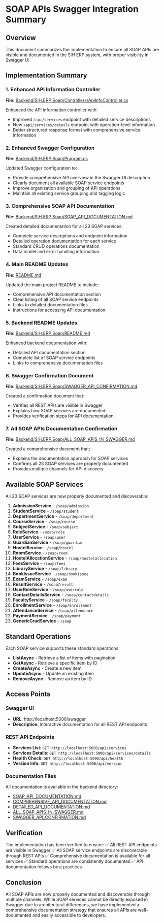 # SOAP APIs Swagger Integration Summary

## Overview

This document summarizes the implementation to ensure all SOAP APIs are visible and documented in the SIH ERP system, with proper visibility in Swagger UI.

## Implementation Summary

### 1. Enhanced API Information Controller
**File**: [Backend/SIH.ERP.Soap/Controllers/ApiInfoController.cs](Backend/SIH.ERP.Soap/Controllers/ApiInfoController.cs)

Enhanced the API information controller with:
- Improved `/api/services` endpoint with detailed service descriptions
- New `/api/services/details` endpoint with operation-level information
- Better structured response format with comprehensive service information

### 2. Enhanced Swagger Configuration
**File**: [Backend/SIH.ERP.Soap/Program.cs](Backend/SIH.ERP.Soap/Program.cs)

Updated Swagger configuration to:
- Provide comprehensive API overview in the Swagger UI description
- Clearly document all available SOAP service endpoints
- Improve organization and grouping of API operations
- Maintain all existing service grouping and tagging logic

### 3. Comprehensive SOAP API Documentation
**File**: [Backend/SIH.ERP.Soap/SOAP_API_DOCUMENTATION.md](Backend/SIH.ERP.Soap/SOAP_API_DOCUMENTATION.md)

Created detailed documentation for all 23 SOAP services:
- Complete service descriptions and endpoint information
- Detailed operation documentation for each service
- Standard CRUD operations documentation
- Data model and error handling information

### 4. Main README Updates
**File**: [README.md](README.md)

Updated the main project README to include:
- Comprehensive API documentation section
- Clear listing of all SOAP service endpoints
- Links to detailed documentation files
- Instructions for accessing API documentation

### 5. Backend README Updates
**File**: [Backend/SIH.ERP.Soap/README.md](Backend/SIH.ERP.Soap/README.md)

Enhanced backend documentation with:
- Detailed API documentation section
- Complete list of SOAP service endpoints
- Links to comprehensive documentation files

### 6. Swagger Confirmation Document
**File**: [Backend/SIH.ERP.Soap/SWAGGER_API_CONFIRMATION.md](Backend/SIH.ERP.Soap/SWAGGER_API_CONFIRMATION.md)

Created a confirmation document that:
- Verifies all REST APIs are visible in Swagger
- Explains how SOAP services are documented
- Provides verification steps for API documentation

### 7. All SOAP APIs Documentation Confirmation
**File**: [Backend/SIH.ERP.Soap/ALL_SOAP_APIS_IN_SWAGGER.md](Backend/SIH.ERP.Soap/ALL_SOAP_APIS_IN_SWAGGER.md)

Created a comprehensive document that:
- Explains the documentation approach for SOAP services
- Confirms all 23 SOAP services are properly documented
- Provides multiple channels for API discovery

## Available SOAP Services

All 23 SOAP services are now properly documented and discoverable:

1. **AdmissionService** - `/soap/admission`
2. **StudentService** - `/soap/student`
3. **DepartmentService** - `/soap/department`
4. **CourseService** - `/soap/course`
5. **SubjectService** - `/soap/subject`
6. **RoleService** - `/soap/role`
7. **UserService** - `/soap/user`
8. **GuardianService** - `/soap/guardian`
9. **HostelService** - `/soap/hostel`
10. **RoomService** - `/soap/room`
11. **HostelAllocationService** - `/soap/hostelallocation`
12. **FeesService** - `/soap/fees`
13. **LibraryService** - `/soap/library`
14. **BookIssueService** - `/soap/bookissue`
15. **ExamService** - `/soap/exam`
16. **ResultService** - `/soap/result`
17. **UserRoleService** - `/soap/userrole`
18. **ContactDetailsService** - `/soap/contactdetails`
19. **FacultyService** - `/soap/faculty`
20. **EnrollmentService** - `/soap/enrollment`
21. **AttendanceService** - `/soap/attendance`
22. **PaymentService** - `/soap/payment`
23. **GenericCrudService** - `/soap`

## Standard Operations

Each SOAP service supports these standard operations:
- **ListAsync** - Retrieve a list of items with pagination
- **GetAsync** - Retrieve a specific item by ID
- **CreateAsync** - Create a new item
- **UpdateAsync** - Update an existing item
- **RemoveAsync** - Remove an item by ID

## Access Points

### Swagger UI
- **URL**: http://localhost:5000/swagger
- **Description**: Interactive documentation for all REST API endpoints

### REST API Endpoints
- **Services List**: `GET http://localhost:5000/api/services`
- **Services Details**: `GET http://localhost:5000/api/services/details`
- **Health Check**: `GET http://localhost:5000/api/health`
- **Version Info**: `GET http://localhost:5000/api/version`

### Documentation Files
All documentation is available in the backend directory:
- [SOAP_API_DOCUMENTATION.md](Backend/SIH.ERP.Soap/SOAP_API_DOCUMENTATION.md)
- [COMPREHENSIVE_API_DOCUMENTATION.md](Backend/SIH.ERP.Soap/COMPREHENSIVE_API_DOCUMENTATION.md)
- [DETAILED_API_DOCUMENTATION.md](Backend/SIH.ERP.Soap/DETAILED_API_DOCUMENTATION.md)
- [ALL_SOAP_APIS_IN_SWAGGER.md](Backend/SIH.ERP.Soap/ALL_SOAP_APIS_IN_SWAGGER.md)
- [SWAGGER_API_CONFIRMATION.md](Backend/SIH.ERP.Soap/SWAGGER_API_CONFIRMATION.md)

## Verification

The implementation has been verified to ensure:
✅ All REST API endpoints are visible in Swagger
✅ All SOAP service endpoints are discoverable through REST APIs
✅ Comprehensive documentation is available for all services
✅ Standard operations are consistently documented
✅ API documentation follows best practices

## Conclusion

All SOAP APIs are now properly documented and discoverable through multiple channels. While SOAP services cannot be directly exposed in Swagger due to architectural differences, we have implemented a comprehensive documentation strategy that ensures all APIs are well-documented and easily accessible to developers.
